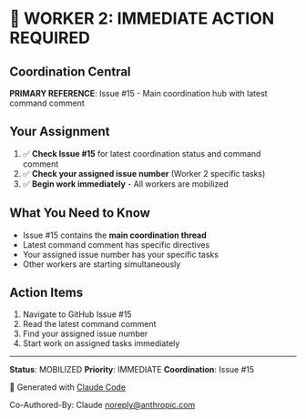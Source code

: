 # 🚨 WORKER 2: IMMEDIATE ACTION REQUIRED

## Coordination Central

**PRIMARY REFERENCE**: Issue #15 - Main coordination hub with latest command comment

## Your Assignment

1. ✅ **Check Issue #15** for latest coordination status and command comment
2. ✅ **Check your assigned issue number** (Worker 2 specific tasks)
3. ✅ **Begin work immediately** - All workers are mobilized

## What You Need to Know

- Issue #15 contains the **main coordination thread**
- Latest command comment has specific directives
- Your assigned issue number has your specific tasks
- Other workers are starting simultaneously

## Action Items

1. Navigate to GitHub Issue #15
2. Read the latest command comment
3. Find your assigned issue number
4. Start work on assigned tasks immediately

---

**Status**: MOBILIZED
**Priority**: IMMEDIATE
**Coordination**: Issue #15

🤖 Generated with [Claude Code](https://claude.com/claude-code)

Co-Authored-By: Claude <noreply@anthropic.com>

